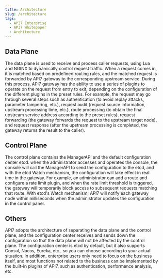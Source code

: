 ```yaml
---
title: Architecture
slug: /architecture
tags:
  - API7 Enterprise
  - API7 Whitepaper
  - Architecture
---
```


## Data Plane

The data plane is used to receive and process caller requests, using Lua and NGINX to dynamically control request traffic. When a request comes in, it is matched based on predefined routing rules, and the matched request is forwarded by API7 gateway to the corresponding upstream service. During this process, API7 gateway has the ability to use a series of plugins to operate on the request from entry to exit, depending on the configuration of the different plugins in the preset rules. For example, the request may go through several steps such as authentication (to avoid replay attacks, parameter tampering, etc.), request audit (request source information, upstream processing time, etc.), route processing (to obtain the final upstream service address according to the preset rules), request forwarding (the gateway forwards the request to the upstream target node), and request response (after the upstream processing is completed, the gateway returns the result to the caller).

## Control Plane

The control plane contains the ManagerAPI and the default configuration center etcd. when the administrator accesses and operates the console, the console will call the ManagerAPI to send the configuration to the etcd, and with the etcd Watch mechanism, the configuration will take effect in real time in the gateway. For example, an administrator can add a route and configure a rate limit plugin, and when the rate limit threshold is triggered, the gateway will temporarily block access to subsequent requests matching that route. With etcd's Watch mechanism, API7 will notify each gateway node within milliseconds when the administrator updates the configuration in the control panel.

## Others

API7 adopts the architecture of separating the data plane and the control plane, and the configuration center receives and sends down the configuration so that the data plane will not be affected by the control plane. The configuration center is etcd by default, but it also supports Consul, Nacos, Eureka, etc., so you can choose according to your actual situation. In addition, enterprise users only need to focus on the business itself, and most functions not related to the business can be implemented by the built-in plugins of API7, such as authentication, performance analysis, etc.
